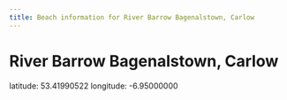 ```yaml
---
title: Beach information for River Barrow Bagenalstown, Carlow
---
```

# River Barrow Bagenalstown, Carlow 

<div class="location-info">latitude: 53.41990522 longitude: -6.95000000</div>
<div id="met-eireann-warnings" onload="get_met_eireann_warnings(EI01)"></div>
<div></div>
